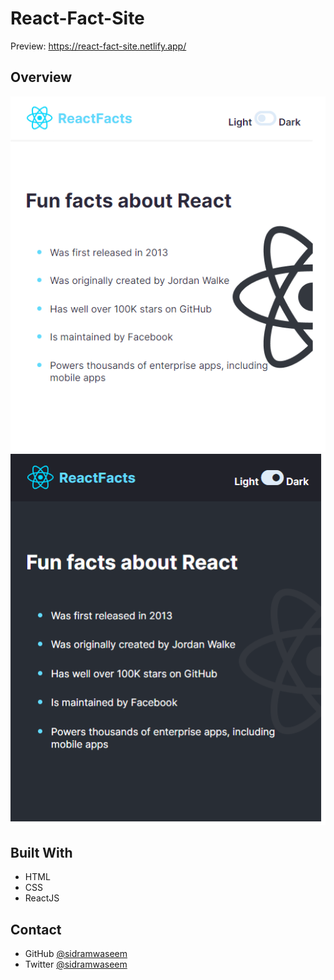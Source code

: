 # React-Fact-Site
Preview:  https://react-fact-site.netlify.app/


## Overview

![screenshot](https://github.com/sidramwaseem/React-Fact-Site/blob/main/preview/preview-lightMode.png?raw=true)
![screenshot](https://github.com/sidramwaseem/React-Fact-Site/blob/main/preview/preview-darkMode.png?raw=true)


## Built With
<ul>
<li>HTML</li>
<li>CSS</li>
<li>ReactJS</li>
</ul>

## Contact
- GitHub [@sidramwaseem](https://github.com/sidramwaseem)
- Twitter [@sidramwaseem](https://twitter.com/sidramwaseem)
